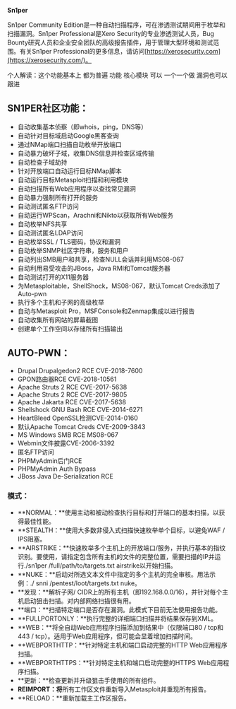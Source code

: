 

























**Sn1per** 

Sn1per Community Edition是一种自动扫描程序，可在渗透测试期间用于枚举和扫描漏洞。Sn1per Professional是Xero Security的专业渗透测试人员，Bug Bounty研究人员和企业安全团队的高级报告插件，用于管理大型环境和测试范围。有关Sn1per Professional的更多信息，请访问[https://xerosecurity.com](https://xerosecurity.com/)。 



个人解读：这个功能基本上 都为普遍 功能 核心模块  可以 一个一个做   漏洞也可以跟进





## SN1PER社区功能：

-  自动收集基本侦察（即whois，ping，DNS等）
-  自动针对目标域启动Google黑客查询
-  通过NMap端口扫描自动枚举开放端口
-  自动暴力破坏子域，收集DNS信息并检查区域传输
-  自动检查子域劫持
-  针对开放端口自动运行目标NMap脚本
-  自动运行目标Metasploit扫描和利用模块
-  自动扫描所有Web应用程序以查找常见漏洞
-  自动暴力强制所有打开的服务
-  自动测试匿名FTP访问
-  自动运行WPScan，Arachni和Nikto以获取所有Web服务
-  自动枚举NFS共享
-  自动测试匿名LDAP访问
-  自动枚举SSL / TLS密码，协议和漏洞
-  自动枚举SNMP社区字符串，服务和用户
-  自动列出SMB用户和共享，检查NULL会话并利用MS08-067
-  自动利用易受攻击的JBoss，Java RMI和Tomcat服务器
-  自动测试打开的X11服务器
-  为Metasploitable，ShellShock，MS08-067，默认Tomcat Creds添加了Auto-pwn
-  执行多个主机和子网的高级枚举
-  自动与Metasploit Pro，MSFConsole和Zenmap集成以进行报告
-  自动收集所有网站的屏幕截图
-  创建单个工作空间以存储所有扫描输出





## AUTO-PWN：

-  Drupal Drupalgedon2 RCE CVE-2018-7600
-  GPON路由器RCE CVE-2018-10561
-  Apache Struts 2 RCE CVE-2017-5638
-  Apache Struts 2 RCE CVE-2017-9805
-  Apache Jakarta RCE CVE-2017-5638
-  Shellshock GNU Bash RCE CVE-2014-6271
-  HeartBleed OpenSSL检测CVE-2014-0160
-  默认Apache Tomcat Creds CVE-2009-3843
-  MS Windows SMB RCE MS08-067
-  Webmin文件披露CVE-2006-3392
-  匿名FTP访问
-  PHPMyAdmin后门RCE
-  PHPMyAdmin Auth Bypass
-  JBoss Java De-Serialization RCE





### 模式：

- **NORMAL：**使用主动和被动检查执行目标和打开端口的基本扫描，以获得最佳性能。
- **STEALTH：**使用大多数非侵入式扫描快速枚举单个目标，以避免WAF / IPS阻塞。
- **AIRSTRIKE：**快速枚举多个主机上的开放端口/服务，并执行基本的指纹识别。要使用，请指定包含所有主机的文件的完整位置，需要扫描的IP并运行./sn1per /full/path/to/targets.txt airstrike以开始扫描。
- **NUKE：**启动对所选文本文件中指定的多个主机的完全审核。用法示例：./ snni /pentest/loot/targets.txt nuke。
- **发现：**解析子网/ CIDR上的所有主机（即192.168.0.0/16），并针对每个主机启动狙击扫描。对内部网络扫描很有用。
- **端口：**扫描特定端口是否存在漏洞。此模式下目前无法使用报告功能。
- **FULLPORTONLY：**执行完整的详细端口扫描并将结果保存到XML。
- **WEB：**将全自动Web应用程序扫描添加到结果中（仅限端口80 / tcp和443 / tcp）。适用于Web应用程序，但可能会显着增加扫描时间。
- **WEBPORTHTTP：**针对特定主机和端口启动完整的HTTP Web应用程序扫描。
- **WEBPORTHTTPS：**针对特定主机和端口启动完整的HTTPS Web应用程序扫描。
- **更新：**检查更新并升级狙击手使用的所有组件。
- **REIMPORT：将**所有工作区文件重新导入Metasploit并重现所有报告。
- **RELOAD：**重新加载主工作区报告。

